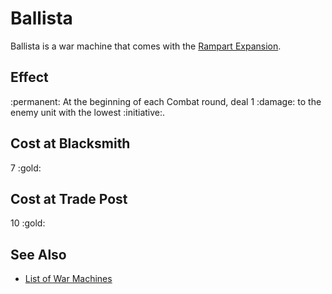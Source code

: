 # Ballista

Ballista is a war machine that comes with the [Rampart Expansion](../content.md).


## Effect

:permanent: At the beginning of each Combat round, deal 1 :damage: to the enemy unit with the lowest :initiative:.


## Cost at Blacksmith

7 :gold:


## Cost at Trade Post

10 :gold:


## See Also

- [List of War Machines](index.md)
